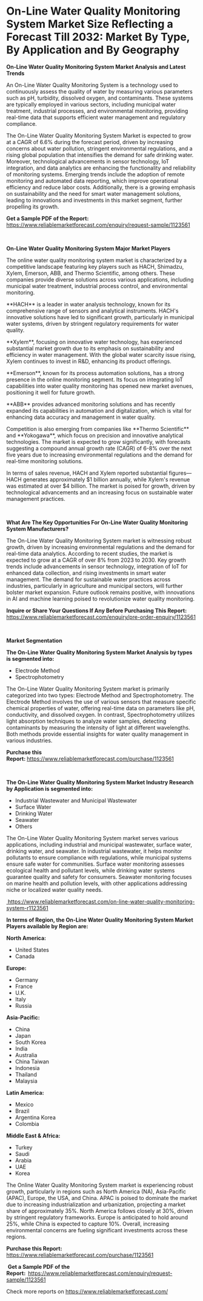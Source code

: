<p><h1>On-Line Water Quality Monitoring System Market Size Reflecting a Forecast Till 2032: Market By Type, By Application and By Geography</h1></p><p><strong>On-Line Water Quality Monitoring System Market Analysis and Latest Trends</strong></p>
<p><p>An On-Line Water Quality Monitoring System is a technology used to continuously assess the quality of water by measuring various parameters such as pH, turbidity, dissolved oxygen, and contaminants. These systems are typically employed in various sectors, including municipal water treatment, industrial processes, and environmental monitoring, providing real-time data that supports efficient water management and regulatory compliance.</p><p>The On-Line Water Quality Monitoring System Market is expected to grow at a CAGR of 6.6% during the forecast period, driven by increasing concerns about water pollution, stringent environmental regulations, and a rising global population that intensifies the demand for safe drinking water. Moreover, technological advancements in sensor technology, IoT integration, and data analytics are enhancing the functionality and reliability of monitoring systems. Emerging trends include the adoption of remote monitoring and automated data reporting, which improve operational efficiency and reduce labor costs. Additionally, there is a growing emphasis on sustainability and the need for smart water management solutions, leading to innovations and investments in this market segment, further propelling its growth.</p></p>
<p><strong>Get a Sample PDF of the Report:&nbsp;</strong> <a href="https://www.reliablemarketforecast.com/enquiry/request-sample/1123561?utm_campaign=1144&utm_medium=2&utm_source=Github&utm_content=ia&utm_term=03032025&utm_id=on-line-water-quality-monitoring-system">https://www.reliablemarketforecast.com/enquiry/request-sample/1123561</a></p>
<p>&nbsp;</p>
<p><strong>On-Line Water Quality Monitoring System Major Market Players</strong></p>
<p><p>The online water quality monitoring system market is characterized by a competitive landscape featuring key players such as HACH, Shimadzu, Xylem, Emerson, ABB, and Thermo Scientific, among others. These companies provide diverse solutions across various applications, including municipal water treatment, industrial process control, and environmental monitoring.</p><p>**HACH** is a leader in water analysis technology, known for its comprehensive range of sensors and analytical instruments. HACH's innovative solutions have led to significant growth, particularly in municipal water systems, driven by stringent regulatory requirements for water quality.</p><p>**Xylem**, focusing on innovative water technology, has experienced substantial market growth due to its emphasis on sustainability and efficiency in water management. With the global water scarcity issue rising, Xylem continues to invest in R&D, enhancing its product offerings.</p><p>**Emerson**, known for its process automation solutions, has a strong presence in the online monitoring segment. Its focus on integrating IoT capabilities into water quality monitoring has opened new market avenues, positioning it well for future growth.</p><p>**ABB** provides advanced monitoring solutions and has recently expanded its capabilities in automation and digitalization, which is vital for enhancing data accuracy and management in water quality.</p><p>Competition is also emerging from companies like **Thermo Scientific** and **Yokogawa**, which focus on precision and innovative analytical technologies. The market is expected to grow significantly, with forecasts suggesting a compound annual growth rate (CAGR) of 6-8% over the next five years due to increasing environmental regulations and the demand for real-time monitoring solutions.</p><p>In terms of sales revenue, HACH and Xylem reported substantial figures—HACH generates approximately $1 billion annually, while Xylem's revenue was estimated at over $4 billion. The market is poised for growth, driven by technological advancements and an increasing focus on sustainable water management practices.</p></p>
<p>&nbsp;</p>
<p><strong>What Are The Key Opportunities For On-Line Water Quality Monitoring System Manufacturers?</strong></p>
<p><p>The On-Line Water Quality Monitoring System market is witnessing robust growth, driven by increasing environmental regulations and the demand for real-time data analytics. According to recent studies, the market is expected to grow at a CAGR of over 8% from 2023 to 2030. Key growth trends include advancements in sensor technology, integration of IoT for enhanced data collection, and rising investments in smart water management. The demand for sustainable water practices across industries, particularly in agriculture and municipal sectors, will further bolster market expansion. Future outlook remains positive, with innovations in AI and machine learning poised to revolutionize water quality monitoring.</p></p>
<p><strong>Inquire or Share Your Questions If Any Before Purchasing This Report:</strong> <a href="https://www.reliablemarketforecast.com/enquiry/pre-order-enquiry/1123561?utm_campaign=1144&utm_medium=2&utm_source=Github&utm_content=ia&utm_term=03032025&utm_id=on-line-water-quality-monitoring-system">https://www.reliablemarketforecast.com/enquiry/pre-order-enquiry/1123561</a></p>
<p>&nbsp;</p>
<p><strong>Market Segmentation</strong></p>
<p><strong>The On-Line Water Quality Monitoring System Market Analysis by types is segmented into:</strong></p>
<p><ul><li>Electrode Method</li><li>Spectrophotometry</li></ul></p>
<p><p>The On-Line Water Quality Monitoring System market is primarily categorized into two types: Electrode Method and Spectrophotometry. The Electrode Method involves the use of various sensors that measure specific chemical properties of water, offering real-time data on parameters like pH, conductivity, and dissolved oxygen. In contrast, Spectrophotometry utilizes light absorption techniques to analyze water samples, detecting contaminants by measuring the intensity of light at different wavelengths. Both methods provide essential insights for water quality management in various industries.</p></p>
<p><strong>Purchase this Report:&nbsp;</strong><a href="https://www.reliablemarketforecast.com/purchase/1123561?utm_campaign=1144&utm_medium=2&utm_source=Github&utm_content=ia&utm_term=03032025&utm_id=on-line-water-quality-monitoring-system">https://www.reliablemarketforecast.com/purchase/1123561</a></p>
<p>&nbsp;</p>
<p><strong>The On-Line Water Quality Monitoring System Market Industry Research by Application is segmented into:</strong></p>
<p><ul><li>Industrial Wastewater and Municipal Wastewater</li><li>Surface Water</li><li>Drinking Water</li><li>Seawater</li><li>Others</li></ul></p>
<p><p>The On-Line Water Quality Monitoring System market serves various applications, including industrial and municipal wastewater, surface water, drinking water, and seawater. In industrial wastewater, it helps monitor pollutants to ensure compliance with regulations, while municipal systems ensure safe water for communities. Surface water monitoring assesses ecological health and pollutant levels, while drinking water systems guarantee quality and safety for consumers. Seawater monitoring focuses on marine health and pollution levels, with other applications addressing niche or localized water quality needs.</p></p>
<p><a href="https://www.reliablemarketforecast.com/on-line-water-quality-monitoring-system-r1123561?utm_campaign=1144&utm_medium=2&utm_source=Github&utm_content=ia&utm_term=03032025&utm_id=on-line-water-quality-monitoring-system">&nbsp;https://www.reliablemarketforecast.com/on-line-water-quality-monitoring-system-r1123561</a></p>
<p><strong>In terms of Region, the On-Line Water Quality Monitoring System Market Players available by Region are:</strong></p>
<p>
    <p> <strong> North America: </strong>
        <ul>
            <li>United States</li>
            <li>Canada</li>
        </ul>
        </p> 
    <p> <strong> Europe: </strong>
        <ul>
            <li>Germany</li>
            <li>France</li>
            <li>U.K.</li>
            <li>Italy</li>
            <li>Russia</li>
        </ul>
        </p> 
    <p> <strong> Asia-Pacific: </strong>
        <ul>
            <li>China</li>
            <li>Japan</li>
            <li>South Korea</li>
            <li>India</li>
            <li>Australia</li>
            <li>China Taiwan</li>
            <li>Indonesia</li>
            <li>Thailand</li>
            <li>Malaysia</li>
        </ul>
        </p> 
    <p> <strong> Latin America: </strong>
        <ul>
            <li>Mexico</li>
            <li>Brazil</li>
            <li>Argentina Korea</li>
            <li>Colombia</li>
        </ul>
        </p> 
    <p> <strong> Middle East & Africa: </strong>
        <ul>
            <li>Turkey</li>
            <li>Saudi</li>
            <li>Arabia</li>
            <li>UAE</li>
            <li>Korea</li>
        </ul>
    </p>
    </p>
<p><p>The Online Water Quality Monitoring System market is experiencing robust growth, particularly in regions such as North America (NA), Asia-Pacific (APAC), Europe, the USA, and China. APAC is poised to dominate the market due to increasing industrialization and urbanization, projecting a market share of approximately 35%. North America follows closely at 30%, driven by stringent regulatory frameworks. Europe is anticipated to hold around 25%, while China is expected to capture 10%. Overall, increasing environmental concerns are fueling significant investments across these regions.</p></p>
<p><strong>Purchase this Report: </strong><a href="https://www.reliablemarketforecast.com/purchase/1123561?utm_campaign=1144&utm_medium=2&utm_source=Github&utm_content=ia&utm_term=03032025&utm_id=on-line-water-quality-monitoring-system">https://www.reliablemarketforecast.com/purchase/1123561</a></p>
<p>&nbsp;<strong>Get a Sample PDF of the Report:&nbsp;&nbsp;</strong><a href="https://www.reliablemarketforecast.com/enquiry/request-sample/1123561?utm_campaign=1144&utm_medium=2&utm_source=Github&utm_content=ia&utm_term=03032025&utm_id=on-line-water-quality-monitoring-system">https://www.reliablemarketforecast.com/enquiry/request-sample/1123561</a></p>
<p><strong></strong></p>
<p>Check more reports on <a href="https://www.reliablemarketforecast.com/?utm_campaign=1144&utm_medium=2&utm_source=Github&utm_content=ia&utm_term=03032025&utm_id=on-line-water-quality-monitoring-system">https://www.reliablemarketforecast.com/</a></p>